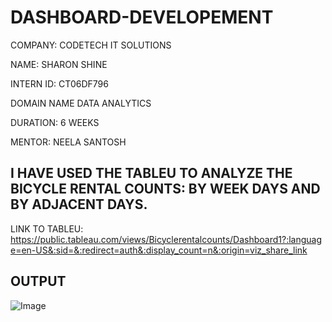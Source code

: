 # DASHBOARD-DEVELOPEMENT

COMPANY: CODETECH IT SOLUTIONS

NAME: SHARON SHINE

INTERN ID: CT06DF796

DOMAIN NAME DATA ANALYTICS

DURATION: 6 WEEKS

MENTOR: NEELA SANTOSH

## I HAVE USED THE TABLEU TO ANALYZE THE BICYCLE RENTAL COUNTS: BY WEEK DAYS AND BY ADJACENT DAYS.

LINK TO TABLEU:
https://public.tableau.com/views/Bicyclerentalcounts/Dashboard1?:language=en-US&:sid=&:redirect=auth&:display_count=n&:origin=viz_share_link

## OUTPUT

![Image](https://github.com/user-attachments/assets/ccb62aa1-b8f8-4d9e-84b2-e058a602003c)
